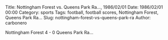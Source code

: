 Title: Nottingham Forest vs. Queens Park Ra…, 1986/02/01
Date: 1986/02/01 00:00
Category: sports
Tags: football, football scores, Nottingham Forest, Queens Park Ra…
Slug: nottingham-forest-vs-queens-park-ra
Author: carbonero


Nottingham Forest 4 - 0 Queens Park Ra…
